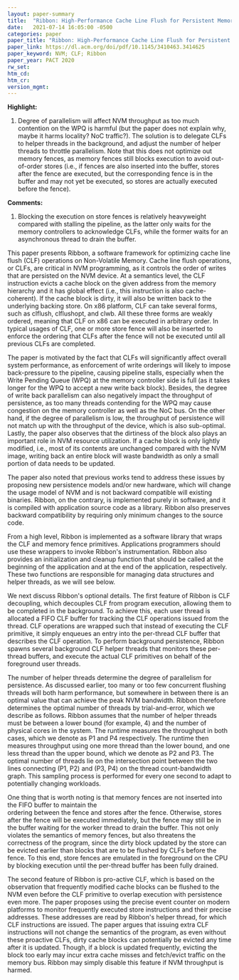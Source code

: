 ```yaml
---
layout: paper-summary
title:  "Ribbon: High-Performance Cache Line Flush for Persistent Memory"
date:   2021-07-14 16:05:00 -0500
categories: paper
paper_title: "Ribbon: High-Performance Cache Line Flush for Persistent Memory"
paper_link: https://dl.acm.org/doi/pdf/10.1145/3410463.3414625
paper_keyword: NVM; CLF; Ribbon
paper_year: PACT 2020
rw_set:
htm_cd:
htm_cr:
version_mgmt:
---
```


**Highlight:**

1. Degree of parallelism will affect NVM throughput as too much contention on the WPQ is harmful (but the paper does
   not explain why, maybe it harms locality? NoC traffic?).
   The solution is to delegate CLFs to helper threads in the background, and adjust the number of helper threads
   to throttle parallelism.
   Note that this does not optimize out memory fences, as memory fences still blocks execution to avoid out-of-order
   stores (i.e., if fences are also inserted into the buffer, stores after the fence are executed, but the corresponding fence is in the buffer and may not yet be executed, so stores are actually executed before
   the fence).

**Comments:**

1. Blocking the execution on store fences is relatively heavyweight compared with stalling the pipeline, as the 
   latter only waits for the memory controllers to acknowledge CLFs, while the former waits for an asynchronous 
   thread to drain the buffer.

This paper presents Ribbon, a software framework for optimizing cache line flush (CLF) operations on Non-Volatile 
Memory. Cache line flush operations, or CLFs, are critical in NVM programming, as it controls the order of writes
that are persisted on the NVM device. 
At a semantics level, the CLF instruction evicts a cache block on the given address from the memory hierarchy
and it has global effect (i.e., this instruction is also cache-coherent).
If the cache block is dirty, it will also be written back to the underlying backing store. 
On x86 platform, CLF can take several forms, such as clflush, clflushopt, and clwb. All these three forms are weakly
ordered, meaning that CLF on x86 can be executed in arbitrary order.
In typical usages of CLF, one or more store fence will also be inserted to enforce the ordering that CLFs after the
fence will not be executed until all previous CLFs are completed.

The paper is motivated by the fact that CLFs will significantly affect overall system performance, as enforcement
of write orderings will likely to impose back-pressure to the pipeline, causing pipeline stalls, especially when 
the Write Pending Queue (WPQ) at the memory controller side is full (as it takes longer for the WPQ to accept a 
new write back block).
Besides, the degree of write back parallelism can also negatively impact the throughput of persistence, as too many
threads contending for the WPQ may cause congestion on the memory controller as well as the NoC bus.
On the other hand, if the degree of parallelism is low, the throughput of persistence will not match up with the 
throughput of the device, which is also sub-optimal.
Lastly, the paper also observes that the dirtiness of the block also plays an important role in NVM resource 
utilization. If a cache block is only lightly modified, i.e., most of its contents are unchanged compared with the 
NVM image, writing back an entire block will waste bandwidth as only a small portion of data needs to be updated.

The paper also noted that previous works tend to address these issues by proposing new persistence models and/or new
hardware, which will change the usage model of NVM and is not backward compatible will existing binaries. 
Ribbon, on the contrary, is implemented purely in software, and it is compiled with application source code as a 
library. Ribbon also preserves backward compatibility by requiring only minimum changes to the source code.

From a high level, Ribbon is implemented as a software library that wraps the CLF 
and memory fence primitives. Applications programmers should use these wrappers to invoke Ribbon's instrumentation.
Ribbon also provides an initialization and cleanup function that should be called at the beginning of the application
and at the end of the application, respectively. 
These two functions are responsible for managing data structures and helper threads, as we will see below.

We next discuss Ribbon's optional details. The first feature of Ribbon is CLF decoupling, which decouples CLF
from program execution, allowing them to be completed in the background. 
To achieve this, each user thread is allocated a FIFO CLF buffer for tracking the CLF operations issued from the
thread. CLF operations are wrapped such that instead of executing the CLF primitive, it simply enqueues an entry
into the per-thread CLF buffer that describes the CLF operation. 
To perform background persistence, Ribbon spawns several background CLF helper threads that monitors these per-thread
buffers, and execute the actual CLF primitives on behalf of the foreground user threads.

The number of helper threads determine the degree of parallelism for persistence. As discussed earlier, too many
or too few concurrent flushing threads will both harm performance, but somewhere in between there is an optimal 
value that can achieve the peak NVM bandwidth.
Ribbon therefore determines the optimal number of threads by trial-and-error, which we describe as follows.
Ribbon assumes that the number of helper threads must be between a lower bound (for example, 4) and the number of
physical cores in the system. 
The runtime measures the throughput in both cases, which we denote as P1 and P4 respectively.
The runtime then measures throughput using one more thread than the lower bound, and one less thread than the upper 
bound, which we denote as P2 and P3.
The optimal number of threads lie on the intersection point between the two lines connecting (P1, P2) and (P3, P4) on
the thread count-bandwidth graph.
This sampling process is performed for every one second to adapt to potentially changing workloads.

One thing that is worth noting is that memory fences are not inserted into the FIFO buffer to maintain the  
ordering between the fence and stores after the fence. Otherwise, stores after the fence will be executed immediately,
but the fence may still be in the buffer waiting for the worker thread to drain the buffer. This not only violates the 
semantics of memory fences, but also threatens the correctness of the program, since the dirty block updated by
the store can be evicted earlier than blocks that are to be flushed by CLFs before the fence.
To this end, store fences are emulated in the foreground on the CPU by blocking execution until the per-thread
buffer has been fully drained.

The second feature of Ribbon is pro-active CLF, which is based on the observation that frequently modified cache
blocks can be flushed to the NVM even before the CLF primitive to overlap execution with persistence even more.
The paper proposes using the precise event counter on modern platforms to monitor frequently executed store
instructions and their precise addresses. These addresses are read by Ribbon's helper thread, for which CLF
instructions are issued. 
The paper argues that issuing extra CLF instructions will not change the semantics of the program, as even without
these proactive CLFs, dirty cache blocks can potentially be evicted any time after it is updated. 
Though, if a block is updated frequently, evicting the block too early may incur extra cache misses and fetch/evict
traffic on the memory bus. Ribbon may simply disable this feature if NVM throughput is harmed.
